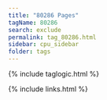 ```yaml
---
title: "80286 Pages"
tagName: 80286
search: exclude
permalink: tag_80286.html
sidebar: cpu_sidebar
folder: tags
---
```

{% include taglogic.html %}

{% include links.html %}
